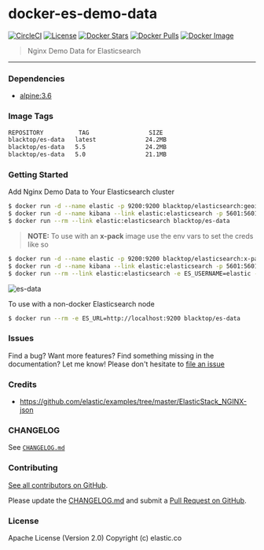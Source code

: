 docker-es-demo-data
===================

[![CircleCI](https://circleci.com/gh/blacktop/docker-es-demo-data.png?style=shield)](https://circleci.com/gh/blacktop/docker-es-demo-data) [![License](https://img.shields.io/badge/licence-Apache%202.0-blue.svg)](http://www.apache.org/licenses/LICENSE-2.0) [![Docker Stars](https://img.shields.io/docker/stars/blacktop/es-data.svg)](https://hub.docker.com/r/blacktop/es-data/) [![Docker Pulls](https://img.shields.io/docker/pulls/blacktop/es-data.svg)](https://hub.docker.com/r/blacktop/es-data/) [![Docker Image](https://img.shields.io/badge/docker%20image-24.2MB-blue.svg)](https://hub.docker.com/r/blacktop/es-data/)

> Nginx Demo Data for Elasticsearch

---

### Dependencies

-	[alpine:3.6](https://hub.docker.com/_/alpine/)

### Image Tags

```bash
REPOSITORY          TAG                 SIZE
blacktop/es-data   latest              24.2MB
blacktop/es-data   5.5                 24.2MB
blacktop/es-data   5.0                 21.1MB
```

### Getting Started

Add Nginx Demo Data to Your Elasticsearch cluster

```bash
$ docker run -d --name elastic -p 9200:9200 blacktop/elasticsearch:geoip
$ docker run -d --name kibana --link elastic:elasticsearch -p 5601:5601 blacktop/kibana
$ docker run --rm --link elastic:elasticsearch blacktop/es-data
```

> **NOTE:** To use with an **x-pack** image use the env vars to set the creds like so

```bash
$ docker run -d --name elastic -p 9200:9200 blacktop/elasticsearch:x-pack
$ docker run -d --name kibana --link elastic:elasticsearch -p 5601:5601 blacktop/kibana:x-pack
$ docker run --rm --link elastic:elasticsearch -e ES_USERNAME=elastic -e ES_PASSWORD=changeme blacktop/es-data
```

![es-data](https://raw.githubusercontent.com/blacktop/docker-es-demo-data/master/add-data-dashboard.png)

To use with a non-docker Elasticsearch node

```bash
$ docker run --rm -e ES_URL=http://localhost:9200 blacktop/es-data
```

### Issues

Find a bug? Want more features? Find something missing in the documentation? Let me know! Please don't hesitate to [file an issue](https://github.com/blacktop/docker-es-demo-data/issues/new)

### Credits

-	https://github.com/elastic/examples/tree/master/ElasticStack_NGINX-json

### CHANGELOG

See [`CHANGELOG.md`](https://github.com/blacktop/docker-es-demo-data/blob/master/CHANGELOG.md)

### Contributing

[See all contributors on GitHub](https://github.com/blacktop/docker-es-demo-data/graphs/contributors).

Please update the [CHANGELOG.md](https://github.com/blacktop/docker-es-demo-data/blob/master/CHANGELOG.md) and submit a [Pull Request on GitHub](https://help.github.com/articles/using-pull-requests/).

### License

Apache License (Version 2.0) Copyright (c) elastic.co
